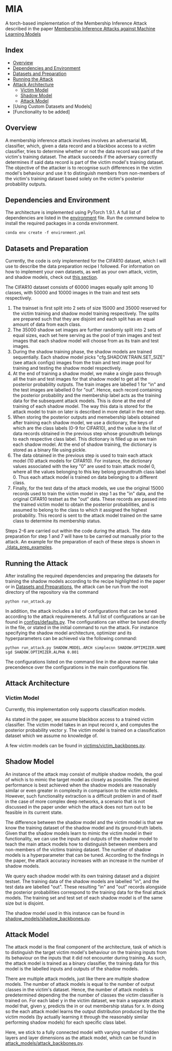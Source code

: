 # MIA
A torch-based implementation of the Membership Inference Attack described in the paper [Membership Inference Attacks against Machine Learning Models](https://arxiv.org/pdf/1610.05820.pdf)

## Index
* [Overview](#Overview)
* [Dependencies and Environment](#Dependencies-and-Environment)
* [Datasets and Preparation](#Datasets-and-Preparation)
* [Running the Attack](#Running-the-Attack)
* [Attack Architecture](#Attack-Architecture)
  * [Victim Model](#Victim-Model)
  * [Shadow Model](#Shadow-Model)
  * [Attack Model](#Attack-Model)
* [Using Custom Datasets and Models]
* [Functionality to be added]

## Overview
A membership inference attack involves involves an adversarial ML classifier, which, given a data record and a blackbox access to a victim classifier, tries to determine whether or not the data record was part of the victim's training dataset. The attack succeeds if the adversary correctly determines if said data record is part of the victim model's training dataset. The objective of the attacker is to recognise such differences in the victim model's behaviour and use it to distinguish members from non-members of the victim's training dataset based solely on the victim's posterior probability outputs.

## Dependencies and Environment

The architecture is implemented using PyTorch 1.9.1. A full list of dependencies are listed in the [environment](https://github.com/aneezJaheez/MIA/blob/main/environment.yml) file. Run the command below to install the required packages in a conda environment. 

```
conda env create -f environment.yml
```

## Datasets and Preparation

Currently, the code is only implemented for the CIFAR10 dataset, which I will use to describe the data preparation recipe I followed. For information on how to implement your own datasets, as well as your own attack, victim, and shadow models, check out [this section](#Using-Custom-Datasets-and-Models).

The CIFAR10 dataset consists of 60000 images equally split among 10 classes, with 50000 and 10000 images in the train and test sets respectively. 
<ol>
 <li>The trainset is first split into 2 sets of size 15000 and 35000 reserved for the victim training and shadow model training respectively. The splits are prepared such that they are disjoint and each split has an equal amount of data from each class.</li>
 <li>The 35000 shadow set images are further randomly split into 2 sets of equal sizes, each set here serving as the pool of train images and test images that each shadow model will choose from as its train and test images.</li>
 <li>During the shadow training phase, the shadow models are trained sequentially. Each shadow model picks "cfg.SHADOW.TRAIN.SET_SIZE" (see attack configs) images from the train and test image pool for training and testing the shadow model respectively.</li>
 <li>At the end of training a shadow model, we make a single pass through all the train and test images for that shadow model to get all the posterior probability outputs. The train images are labelled 1 for "in" and the test images are labelled 0 for "out". Hence, each record containing the posterior probability and the membership label acts as the training data for the subsequent attack models. This is done at the end of training of each shadow model. The way this data is stored for the attack model to train on later is described in more detail in the next step.</li>
 <li>When storing the posterior outputs and memebership labels obtained after training each shadow model, we use a dictionary, the keys of which are the class labels (0-9 for CIFAR10), and the value is the list of data records obtained in the previous step whose groundtruth belongs to each respective class label. This dictionary is filled up as we train each shadow model. At the end of shadow training, the dictionary is stored as a binary file using pickle.</li>
 <li>The data obtained in the previous step is used to train each attack model (10 attack models for CIFAR10). For instance, the dictionary values associated with the key "0" are used to train attack model 0, where all the values belonging to this key belong groundtruth class label 0. Thus each attack model is trained on data belonging to a different class.</li>
 <li>Finally, for the test data of the attack models, we use the original 15000 records used to train the victim model in step 1 as the "in" data, and the original CIFAR10 testset as the "out" data. These records are passed into the trained victim model to obtain the posterior probabilities, and is assumed to belong to the class to which it assigned the highest probability. This record is sent to the attack model trained on the same class to determine its membership status.</li>
</ol>

Steps 2-6 are carried out within the code during the attack. The data preparation for step 1 and 7 will have to be carried out manually prior to the attack. An example for the preparation of each of these steps is shown in [./data_prep_examples](https://github.com/aneezJaheez/MIA/tree/main/data_prep_examples).

## Running the Attack

After installing the required dependencies and preparing the datasets for training the shadow models according to the recipe highlighted in the paper or in [Datasets and Preparations](#Datasets-and-Preparation), the attack can be run from the root directory of the repository via the command 

```
python run_attack.py
```

In addition, the attack includes a list of configurations that can be tuned according to the attack requiremenets. A full list of configurations ar can be found in [configs/defaults.py](https://github.com/aneezJaheez/MIA/blob/main/configs/defaults.py). The configurations can either be tuned directly in the file, or stated in the initial command to run the attack. For instance specifying the shadow model architecture, optimizer and its hyperparameters can be achieved via the following command:

```
python run_attack.py SHADOW.MODEL.ARCH simplecnn SHADOW.OPTIMIZER.NAME sgd SHADOW.OPTIMIZER.ALPHA 0.001 
```

The configurations listed on the command line in the above manner take precendence over the configurations in the main configurations file.


## Attack Architecture
### Victim Model

Currently, this implementation only supports classification models.

As stated in the paper, we assume blackbox access to a trained victim classifier. The victim model takes in an input record x, and computes the posterior probability vector y. The victim model is trained on a classification dataset which we assume no knowledge of. 

A few victim models can be found in [victims/victim_backbones.py](https://github.com/aneezJaheez/MIA/blob/main/victims/victim_backbones.py).

## Shadow Model

An instance of the attack may consist of multiple shadow models, the goal of which is to mimic the target model as closely as possible. The desired performance is best achieved when the shadow models are reasonably similar or even greater in complexity in comparison to the victim models. However, such functionality extraction is a difficult problem in and of itself in the case of more complex deep networks, a scenario that is not discussed in the paper under which the attack does not turn out to be feasible in its current state. 

The difference between the shadow model and the victim model is that we know the training dataset of the shadow model and its ground-truth labels. Given that the shadow models learn to mimic the victim model in their functionality, we can use the inputs and outputs of the shadow model to teach the main attack models how to distinguish between members and non-members of the victims training dataset. The number of shadow models is a hyperparameter that can be tuned. According to the findings in the paper, the attack accuracy increases with an increase in the number of shadow models. 

We query each shadow model with its own training dataset and a disjoint testset.  The training data of the shadow models are labelled "in", and the test data are labelled "out". These resulting "in" and "out" records alongside the posterior probabilities correspond to the training data for the final attack models. The training set and test set of each shadow model is of the same size but is disjoint.

The shadow model used in this instance can be found in [shadow_models/shadow_backbones.py](https://github.com/aneezJaheez/MIA/blob/main/shadow_models/shadow_backbones.py).

## Attack Model

The attack model is the final component of the architecture, task of which is to distinguish the target victim model's behaviour on the training inputs from its behaviour on the inputs that it did not encounter during training. As such, the attack model is trained as a binary classifier, the training data for this model is the labelled inputs and outputs of the shadow models.

There are multiple attack models, just like there are multiple shadow models. The number of attack models is equal to the number of output classes in the victim's dataset. Hence, the number of attack models is predetermined depending the the number of classes the victim classifier is trained on. For each label y in the victim dataset, we train a separate attack model that, given y, predicts the in or out membership status for x. In doing so the each attack model learns the output distribution produced by the the victim models (by actually learning it through the reasonably similar performing shadow models) for each specific class label.

Here, we stick to a fully connected model with varying number of hidden layers and layer dimensions as the attack model, which can be found in [attack_models/attack_backbones.py](https://github.com/aneezJaheez/MIA/blob/main/attack_models/attack_backbones.py).



